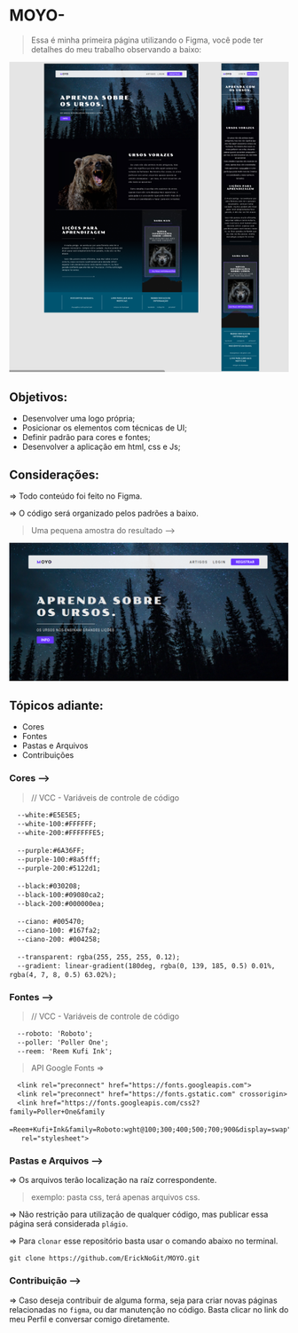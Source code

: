 # MOYO-

> Essa é minha primeira página utilizando o Figma, você pode ter detalhes do meu trabalho observando a baixo:

![screenshot1](screenshot1.png)

## Objetivos:

- Desenvolver uma logo própria;
- Posicionar os elementos com técnicas de UI;
- Definir padrão para cores e fontes;
- Desenvolver a aplicação em html, css e Js;

## Considerações:

=> Todo conteúdo foi feito no Figma.

=> O código será organizado pelos padrões a baixo.

> Uma pequena amostra do resultado -->

![screenshot2](screenshot2.png)

## Tópicos adiante:

- Cores
- Fontes
- Pastas e Arquivos
- Contribuições

### Cores -->

> // VCC - Variáveis de controle de código

```
  --white:#E5E5E5;
  --white-100:#FFFFFF;
  --white-200:#FFFFFFE5;

  --purple:#6A36FF;
  --purple-100:#8a5fff;
  --purple-200:#5122d1;
  
  --black:#030208;
  --black-100:#09080ca2;
  --black-200:#000000ea;

  --ciano: #005470;
  --ciano-100: #167fa2;
  --ciano-200: #004258;
  
  --transparent: rgba(255, 255, 255, 0.12);
  --gradient: linear-gradient(180deg, rgba(0, 139, 185, 0.5) 0.01%, rgba(4, 7, 8, 0.5) 63.02%);
```

### Fontes -->

> // VCC - Variáveis de controle de código

```
  --roboto: 'Roboto';
  --poller: 'Poller One';
  --reem: 'Reem Kufi Ink';
```

> API Google Fonts =>

```
  <link rel="preconnect" href="https://fonts.googleapis.com">
  <link rel="preconnect" href="https://fonts.gstatic.com" crossorigin>
  <link href="https://fonts.googleapis.com/css2?family=Poller+One&family
  =Reem+Kufi+Ink&family=Roboto:wght@100;300;400;500;700;900&display=swap"
   rel="stylesheet">
```

### Pastas e Arquivos -->

=> Os arquivos terão localização na raíz correspondente.
> exemplo: pasta css, terá apenas arquivos css.

=> Não restrição para utilização de qualquer código, mas publicar essa página será considerada `plágio`.

=> Para `clonar` esse repositório basta usar o comando abaixo no terminal.

```
git clone https://github.com/ErickNoGit/MOYO.git
```

### Contribuição -->

=> Caso deseja contribuir de alguma forma, seja para criar novas páginas relacionadas no `figma`, ou dar manutenção no código. Basta clicar no link do meu Perfil e conversar comigo diretamente.

